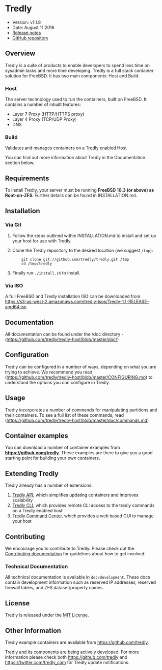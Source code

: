 # Tredly

- Version: v1.1.8
- Date: August 11 2016
- [Release notes](https://github.com/tredly/tredly/blob/master/CHANGELOG.md)
- [GitHub repository](https://github.com/tredly/tredly)

## Overview

Tredly is a suite of products to enable developers to spend less time on sysadmin tasks and more time developing. Tredly is a full stack container solution for FreeBSD. It has two main components: Host and Build.

### Host

The server technology used to run the containers, built on FreeBSD. It contains a number of inbuilt features:

  * Layer 7 Proxy (HTTP/HTTPS proxy)
  * Layer 4 Proxy (TCP/UDP Proxy)
  * DNS

### Build

Validates and manages containers on a Tredly enabled Host

You can find out more information about Tredly in the Documentation section below.

## Requirements

To install Tredly, your server must be running **FreeBSD 10.3 (or above) as Root-on-ZFS**. Further details can be found in INSTALLATION.md.

## Installation

### Via Git

1. Follow the steps outlined within INSTALLATION.md to install and set up your host for use with Tredly.
2. Clone the Tredly repository to the desired location (we suggest `/tmp`):

    ```
        git clone git://github.com/tredly/tredly.git /tmp
        cd /tmp/tredly
    ```
3. Finally run `./install.sh` to install.

### Via ISO

A full FreeBSD and Tredly installation ISO can be downloaded from <https://s3-us-west-2.amazonaws.com/tredly-isos/Tredly-1.1-RELEASE-amd64.iso>

## Documentation

All documentation can be found under the /doc directory - (https://github.com/tredly/tredly-host/blob/master/doc/)

## Configuration

Tredly can be configured in a number of ways, depending on what you are trying to achieve. We recommend you read (https://github.com/tredly/tredly-host/blob/master/CONFIGURING.md) to understand the options you can configure in Tredly.

## Usage

Tredly incorporates a number of commands for manipulating partitions and their containers. To see a full list of these commands, read (https://github.com/tredly/tredly-host/blob/master/doc/commands.md)

## Container examples

You can download a number of container examples from **<https://github.com/tredly>**. These examples are there to give you a good starting point for building your own containers.

## Extending Tredly

Tredly already has a number of extensions:
1. [Tredly API](https://github.com/tredly/tredly-api), which simplifies updating containers and improves scalability
2. [Tredly CLI](https://github.com/tredly/tredly-cli), which provides remote CLI access to the tredly commands on a Tredly enabled host
3. [Tredly Command Center](https://github.com/tredly/tredly-cc), which provides a web based GUI to manage your host

## Contributing

We encourage you to contribute to Tredly. Please check out the [Contributing documentation](https://github.com/tredly/tredly-host/blob/master/CONTRIBUTING.md) for guidelines about how to get involved.

### Technical Documentation

All technical documentation is available in `doc/development`. These docs contain development information such as reserved IP addresses, reserved firewall tables, and ZFS dataset/property names.

## License

Tredly is released under the [MIT License](http://www.opensource.org/licenses/MIT).

## Other Information

Tredly example containers are available from <https://github.com/tredly>.

Tredly and its components are being actively developed. For more information please check both <https://github.com/tredly> and <https://twitter.com/tredly_com> for Tredly update notifications.
